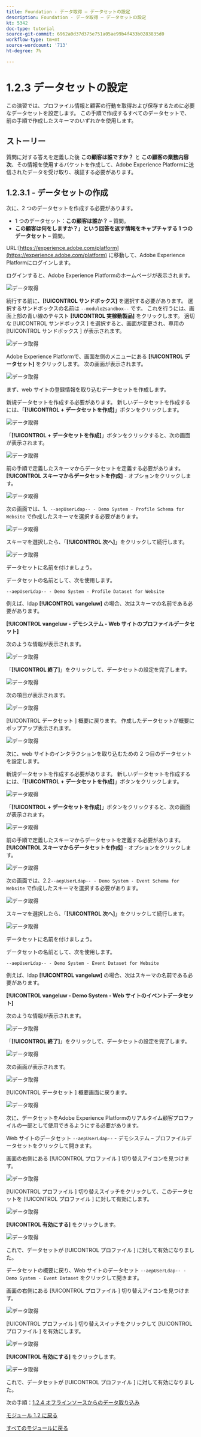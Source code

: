 ```yaml
---
title: Foundation - データ取得 – データセットの設定
description: Foundation - データ取得 – データセットの設定
kt: 5342
doc-type: tutorial
source-git-commit: 6962a0d37d375e751a05ae99b4f433b0283835d0
workflow-type: tm+mt
source-wordcount: '713'
ht-degree: 7%

---
```


# 1.2.3 データセットの設定

この演習では、プロファイル情報と顧客の行動を取得および保存するために必要なデータセットを設定します。 この手順で作成するすべてのデータセットで、前の手順で作成したスキーマのいずれかを使用します。

## ストーリー

質問に対する答えを定義した後 **この顧客は誰ですか？** と **この顧客の業務内容次**、その情報を使用するバケットを作成して、Adobe Experience Platformに送信されたデータを受け取り、検証する必要があります。

## 1.2.3.1 - データセットの作成

次に、2 つのデータセットを作成する必要があります。

- 1 つのデータセット：**この顧客は誰か？** – 質問。
- **この顧客は何をしますか？」という回答を返す情報をキャプチャする 1 つのデータセット** – 質問。

URL:[https://experience.adobe.com/platform](https://experience.adobe.com/platform) に移動して、Adobe Experience Platformにログインします。

ログインすると、Adobe Experience Platformのホームページが表示されます。

![データ取得](./images/home.png)

続行する前に、**[!UICONTROL サンドボックス]** を選択する必要があります。 選択するサンドボックスの名前は ``--module2sandbox--`` です。 これを行うには、画面上部の青い線のテキスト **[!UICONTROL 実稼動製品]** をクリックします。 適切な [!UICONTROL  サンドボックス ] を選択すると、画面が変更され、専用の [!UICONTROL  サンドボックス ] が表示されます。

![データ取得](./images/sb1.png)

Adobe Experience Platformで、画面左側のメニューにある **[!UICONTROL データセット]** をクリックします。  次の画面が表示されます。

![データ取得](./images/menudatasets.png)

まず、web サイトの登録情報を取り込むデータセットを作成します。

新規データセットを作成する必要があります。 新しいデータセットを作成するには、「**[!UICONTROL + データセットを作成]**」ボタンをクリックします。

![データ取得](./images/createdataset.png)

「**[!UICONTROL + データセットを作成]**」ボタンをクリックすると、次の画面が表示されます。

![データ取得](./images/datasetsetup.png)

前の手順で定義したスキーマからデータセットを定義する必要があります。 **[!UICONTROL スキーマからデータセットを作成]** - オプションをクリックします。

![データ取得](./images/datasetfromschema.png)

次の画面では、1、`--aepUserLdap-- - Demo System - Profile Schema for Website` で作成したスキーマを選択する必要があります。

![データ取得](./images/schemaselection.png)

スキーマを選択したら、「**[!UICONTROL 次へ]**」をクリックして続行します。

![データ取得](./images/next.png)

データセットに名前を付けましょう。

データセットの名前として、次を使用します。

`--aepUserLdap-- - Demo System - Profile Dataset for Website`

例えば、ldap **[!UICONTROL vangeluw]** の場合、次はスキーマの名前である必要があります。

**[!UICONTROL vangeluw - デモシステム - Web サイトのプロファイルデータセット]**

次のような情報が表示されます。

![データ取得](./images/datasetname.png)

「**[!UICONTROL 終了]**」をクリックして、データセットの設定を完了します。

![データ取得](./images/finish.png)

次の項目が表示されます。

![データ取得](./images/dsoverview1.png)

[!UICONTROL  データセット ] 概要に戻ります。 作成したデータセットが概要にポップアップ表示されます。

![データ取得](./images/dsoverview2.png)

次に、web サイトのインタラクションを取り込むための 2 つ目のデータセットを設定します。

新規データセットを作成する必要があります。 新しいデータセットを作成するには、「**[!UICONTROL + データセットを作成]**」ボタンをクリックします。

![データ取得](./images/createdataset.png)

「**[!UICONTROL + データセットを作成]**」ボタンをクリックすると、次の画面が表示されます。

![データ取得](./images/datasetsetup.png)

前の手順で定義したスキーマからデータセットを定義する必要があります。 **[!UICONTROL スキーマからデータセットを作成]** - オプションをクリックします。

![データ取得](./images/datasetfromschema.png)

次の画面では、2.2`--aepUserLdap-- - Demo System - Event Schema for Website` で作成したスキーマを選択する必要があります。

![データ取得](./images/schemaselectionee.png)

スキーマを選択したら、「**[!UICONTROL 次へ]**」をクリックして続行します。

![データ取得](./images/next.png)

データセットに名前を付けましょう。

データセットの名前として、次を使用します。

`--aepUserLdap-- - Demo System - Event Dataset for Website`

例えば、ldap **[!UICONTROL vangeluw]** の場合、次はスキーマの名前である必要があります。

**[!UICONTROL vangeluw - Demo System - Web サイトのイベントデータセット]**

次のような情報が表示されます。

![データ取得](./images/datasetnameee.png)

「**[!UICONTROL 終了]**」をクリックして、データセットの設定を完了します。

![データ取得](./images/finish.png)

次の画面が表示されます。

![データ取得](./images/finish1.png)

[!UICONTROL  データセット ] 概要画面に戻ります。

![データ取得](./images/datasetsoverview.png)

次に、データセットをAdobe Experience Platformのリアルタイム顧客プロファイルの一部として使用できるようにする必要があります。

Web サイトのデータセット `--aepUserLdap--` - デモシステム – プロファイルデータセットをクリックして開きます。

画面の右側にある [!UICONTROL  プロファイル ] 切り替えアイコンを見つけます。

![データ取得](./images/ds1.png)

[!UICONTROL  プロファイル ] 切り替えスイッチをクリックして、このデータセットを [!UICONTROL  プロファイル ] に対して有効にします。

![データ取得](./images/ds2.png)

**[!UICONTROL 有効にする]** をクリックします。

![データ取得](./images/ds3.png)

これで、データセットが [!UICONTROL  プロファイル ] に対して有効になりました。

データセットの概要に戻り、Web サイトのデータセット `--aepUserLdap-- - Demo System - Event Dataset` をクリックして開きます。

画面の右側にある [!UICONTROL  プロファイル ] 切り替えアイコンを見つけます。

![データ取得](./images/ds4.png)

[!UICONTROL  プロファイル ] 切り替えスイッチをクリックして [!UICONTROL  プロファイル ] を有効にします。

![データ取得](./images/ds2.png)

**[!UICONTROL 有効にする]** をクリックします。

![データ取得](./images/ds5.png)

これで、データセットが [!UICONTROL  プロファイル ] に対して有効になりました。

次の手順：[1.2.4 オフラインソースからのデータ取り込み ](./ex4.md)

[モジュール 1.2 に戻る](./data-ingestion.md)

[すべてのモジュールに戻る](../../../overview.md)
